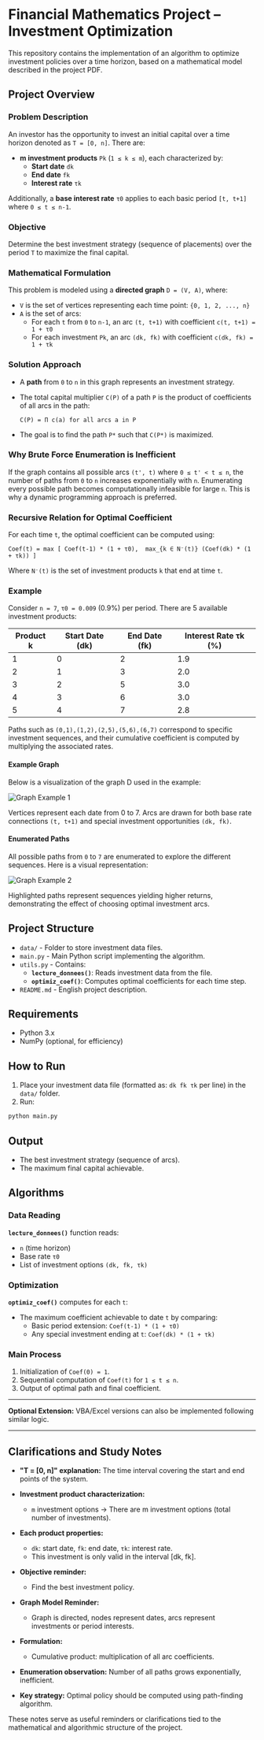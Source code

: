 # Financial Mathematics Project – Investment Optimization

This repository contains the implementation of an algorithm to optimize investment policies over a time horizon, based on a mathematical model described in the project PDF.

## Project Overview

### Problem Description

An investor has the opportunity to invest an initial capital over a time horizon denoted as `T = [0, n]`. There are:

- **m investment products** `Pk` (`1 ≤ k ≤ m`), each characterized by:
  - **Start date** `dk`
  - **End date** `fk`
  - **Interest rate** `τk`

Additionally, a **base interest rate** `τ0` applies to each basic period `[t, t+1]` where `0 ≤ t ≤ n-1`.

### Objective

Determine the best investment strategy (sequence of placements) over the period `T` to maximize the final capital.

### Mathematical Formulation

This problem is modeled using a **directed graph** `D = (V, A)`, where:

- `V` is the set of vertices representing each time point: `{0, 1, 2, ..., n}`
- `A` is the set of arcs:
  - For each `t` from `0` to `n-1`, an arc `(t, t+1)` with coefficient `c(t, t+1) = 1 + τ0`
  - For each investment `Pk`, an arc `(dk, fk)` with coefficient `c(dk, fk) = 1 + τk`

### Solution Approach

- A **path** from `0` to `n` in this graph represents an investment strategy.
- The total capital multiplier `C(P)` of a path `P` is the product of coefficients of all arcs in the path:

  ```
  C(P) = Π c(a) for all arcs a in P
  ```
- The goal is to find the path `P*` such that `C(P*)` is maximized.

### Why Brute Force Enumeration is Inefficient

If the graph contains all possible arcs `(t', t)` where `0 ≤ t' < t ≤ n`, the number of paths from `0` to `n` increases exponentially with `n`. Enumerating every possible path becomes computationally infeasible for large `n`. This is why a dynamic programming approach is preferred.

### Recursive Relation for Optimal Coefficient

For each time `t`, the optimal coefficient can be computed using:

```
Coef(t) = max [ Coef(t-1) * (1 + τ0),  max_{k ∈ N⁻(t)} (Coef(dk) * (1 + τk)) ]
```

Where `N⁻(t)` is the set of investment products `k` that end at time `t`.

### Example

Consider `n = 7`, `τ0 = 0.009` (0.9%) per period. There are 5 available investment products:

| Product k | Start Date (dk) | End Date (fk) | Interest Rate τk (%) |
|----------|----------------|--------------|----------------------|
| 1        | 0              | 2            | 1.9                  |
| 2        | 1              | 3            | 2.0                  |
| 3        | 2              | 5            | 3.0                  |
| 4        | 3              | 6            | 3.0                  |
| 5        | 4              | 7            | 2.8                  |

Paths such as `(0,1),(1,2),(2,5),(5,6),(6,7)` correspond to specific investment sequences, and their cumulative coefficient is computed by multiplying the associated rates.

#### Example Graph

Below is a visualization of the graph D used in the example:

![Graph Example 1](images/graph_overview.jpg)

Vertices represent each date from 0 to 7. Arcs are drawn for both base rate connections `(t, t+1)` and special investment opportunities `(dk, fk)`.

#### Enumerated Paths

All possible paths from `0` to `7` are enumerated to explore the different sequences. Here is a visual representation:

![Graph Example 2](images/path_enumeration.jpg)

Highlighted paths represent sequences yielding higher returns, demonstrating the effect of choosing optimal investment arcs.

## Project Structure

- `data/` - Folder to store investment data files.
- `main.py` - Main Python script implementing the algorithm.
- `utils.py` - Contains:
  - **`lecture_donnees()`**: Reads investment data from the file.
  - **`optimiz_coef()`**: Computes optimal coefficients for each time step.
- `README.md` - English project description.

## Requirements

- Python 3.x
- NumPy (optional, for efficiency)

## How to Run

1. Place your investment data file (formatted as: `dk fk τk` per line) in the `data/` folder.
2. Run:

```bash
python main.py
```

## Output

- The best investment strategy (sequence of arcs).
- The maximum final capital achievable.

## Algorithms

### Data Reading

**`lecture_donnees()`** function reads:
- `n` (time horizon)
- Base rate `τ0`
- List of investment options `(dk, fk, τk)`

### Optimization

**`optimiz_coef()`** computes for each `t`:
- The maximum coefficient achievable to date `t` by comparing:
  - Basic period extension: `Coef(t-1) * (1 + τ0)`
  - Any special investment ending at `t`: `Coef(dk) * (1 + τk)`

### Main Process

1. Initialization of `Coef(0) = 1`.
2. Sequential computation of `Coef(t)` for `1 ≤ t ≤ n`.
3. Output of optimal path and final coefficient.

---

**Optional Extension:**
VBA/Excel versions can also be implemented following similar logic. 

---

## Clarifications and Study Notes

- **"T = [0, n]" explanation:** 
   The time interval covering the start and end points of the system.

- **Investment product characterization:**
  - `m` investment options → There are m investment options (total number of investments).
  
- **Each product properties:**
  - `dk`: start date, `fk`: end date, `τk`: interest rate.
  -  This investment is only valid in the interval [dk, fk].

- **Objective reminder:**
  - Find the best investment policy.

- **Graph Model Reminder:**
  -  Graph is directed, nodes represent dates, arcs represent investments or period interests.

- **Formulation:**
  -  Cumulative product: multiplication of all arc coefficients.

- **Enumeration observation:**
  Number of all paths grows exponentially, inefficient.

- **Key strategy:**
   Optimal policy should be computed using path-finding algorithm.

These notes serve as useful reminders or clarifications tied to the mathematical and algorithmic structure of the project.
